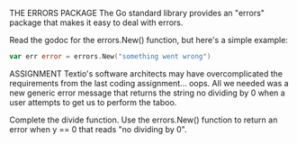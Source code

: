 THE ERRORS PACKAGE
The Go standard library provides an "errors" package that makes it easy to deal with errors.

Read the godoc for the errors.New() function, but here's a simple example:

```go
var err error = errors.New("something went wrong")
```

ASSIGNMENT
Textio's software architects may have overcomplicated the requirements from the last coding assignment... oops. All we needed was a new generic error message that returns the string no dividing by 0 when a user attempts to get us to perform the taboo.

Complete the divide function. Use the errors.New() function to return an error when y == 0 that reads "no dividing by 0".



